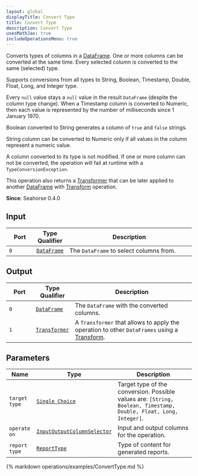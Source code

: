```yaml
---
layout: global
displayTitle: Convert Type
title: Convert Type
description: Convert Type
usesMathJax: true
includeOperationsMenu: true
---
```


Converts types of columns in a [DataFrame](../classes/dataframe.html). One or more columns
can be converted at the same time. Every selected column is converted to the same (selected) type.

Supports conversions from all types to String, Boolean, Timestamp, Double, Float, Long,
and Integer type.

Every `null` value stays a `null` value in the result `DataFrame` (despite the column type change).
When a Timestamp column is converted to Numeric, then each value is represented
by the number of milliseconds since 1 January 1970.

Boolean converted to String generates a column of `true` and `false` strings.

String column can be converted to Numeric only if all values in the column represent a numeric value.

A column converted to its type is not modified.
If one or more column can not be converted,
the operation will fail at runtime with a `TypeConversionException`.

This operation also returns a [Transformer](../classes/transformer.html) that can be later applied
to another [DataFrame](../classes/dataframe.html) with [Transform](transform.html) operation.

**Since**: Seahorse 0.4.0

## Input

<table>
<thead>
<tr>
<th style="width:15%">Port</th>
<th style="width:15%">Type Qualifier</th>
<th style="width:70%">Description</th>
</tr>
</thead>
<tbody>
<tr>
<td><code>0</code></td>
<td><code><a href="../classes/dataframe.html">DataFrame</a></code></td>
<td>The <code>DataFrame</code> to select columns from.</td>
</tr>
</tbody>
</table>

## Output

<table>
<thead>
<tr>
<th style="width:15%">Port</th>
<th style="width:15%">Type Qualifier</th>
<th style="width:70%">Description</th>
</tr>
</thead>
<tbody>
<tr>
<td><code>0</code></td>
<td><code><a href="../classes/dataframe.html">DataFrame</a></code></td>
<td>The <code>DataFrame</code> with the converted columns.</td>
</tr>
<tr>
<td><code>1</code></td><td>
<code><a href="../classes/transformer.html">Transformer</a></code></td>
<td>A <code>Transformer</code> that allows to apply the operation to other <code>DataFrames</code>
using a <a href="transform.html">Transform</a>.</td>
</tr>
</tbody>
</table>

## Parameters

<table class="table">
<thead>
<tr>
<th style="width:15%">Name</th>
<th style="width:15%">Type</th>
<th style="width:70%">Description</th>
</tr>
</thead>
<tbody>
<tr>
<td><code>target type</code></td>
<td><code><a href="../parameter_types.html#single-choice">Single Choice</a></code></td>
<td>Target type of the conversion. Possible values are: <code>[String, Boolean, Timestamp, Double, Float, Long,
Integer]</code>.</td>
</tr>

<tr>
<td><code>operate on</code></td>
<td><code><a href="../parameter_types.html#input-output-column-selector">InputOutputColumnSelector</a></code></td>
<td>Input and output columns for the operation.</td>
</tr>

<tr>
<td><code>report type</code></td>
<td><code><a href="../parameter_types.html#report-type">ReportType</a></code></td>
<td>Type of content for generated reports.</td>
</tr>

</tbody>
</table>

{% markdown operations/examples/ConvertType.md %}
